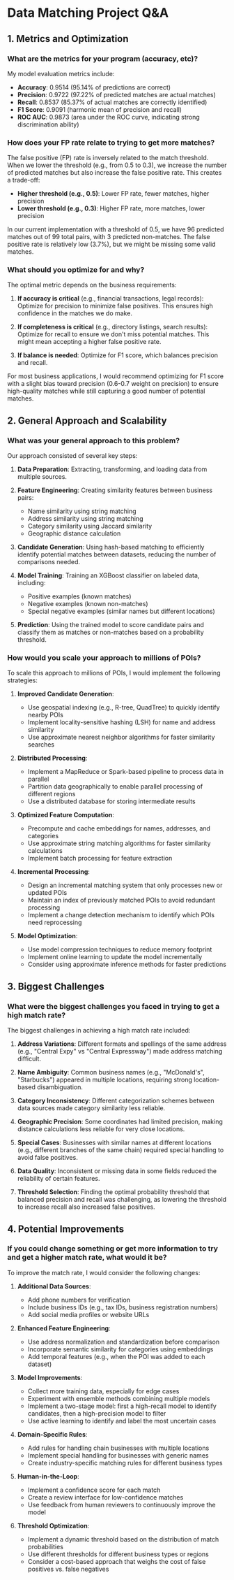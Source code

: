 # Data Matching Project Q&A

## 1. Metrics and Optimization

### What are the metrics for your program (accuracy, etc)?

My model evaluation metrics include:
- **Accuracy**: 0.9514 (95.14% of predictions are correct)
- **Precision**: 0.9722 (97.22% of predicted matches are actual matches)
- **Recall**: 0.8537 (85.37% of actual matches are correctly identified)
- **F1 Score**: 0.9091 (harmonic mean of precision and recall)
- **ROC AUC**: 0.9873 (area under the ROC curve, indicating strong discrimination ability)

### How does your FP rate relate to trying to get more matches?

The false positive (FP) rate is inversely related to the match threshold. When we lower the threshold (e.g., from 0.5 to 0.3), we increase the number of predicted matches but also increase the false positive rate. This creates a trade-off:

- **Higher threshold (e.g., 0.5)**: Lower FP rate, fewer matches, higher precision
- **Lower threshold (e.g., 0.3)**: Higher FP rate, more matches, lower precision

In our current implementation with a threshold of 0.5, we have 96 predicted matches out of 99 total pairs, with 3 predicted non-matches. The false positive rate is relatively low (3.7%), but we might be missing some valid matches.

### What should you optimize for and why?

The optimal metric depends on the business requirements:

1. **If accuracy is critical** (e.g., financial transactions, legal records): Optimize for precision to minimize false positives. This ensures high confidence in the matches we do make.

2. **If completeness is critical** (e.g., directory listings, search results): Optimize for recall to ensure we don't miss potential matches. This might mean accepting a higher false positive rate.

3. **If balance is needed**: Optimize for F1 score, which balances precision and recall.

For most business applications, I would recommend optimizing for F1 score with a slight bias toward precision (0.6-0.7 weight on precision) to ensure high-quality matches while still capturing a good number of potential matches.

## 2. General Approach and Scalability

### What was your general approach to this problem?

Our approach consisted of several key steps:

1. **Data Preparation**: Extracting, transforming, and loading data from multiple sources.

2. **Feature Engineering**: Creating similarity features between business pairs:
   - Name similarity using string matching
   - Address similarity using string matching
   - Category similarity using Jaccard similarity
   - Geographic distance calculation

3. **Candidate Generation**: Using hash-based matching to efficiently identify potential matches between datasets, reducing the number of comparisons needed.

4. **Model Training**: Training an XGBoost classifier on labeled data, including:
   - Positive examples (known matches)
   - Negative examples (known non-matches)
   - Special negative examples (similar names but different locations)

5. **Prediction**: Using the trained model to score candidate pairs and classify them as matches or non-matches based on a probability threshold.

### How would you scale your approach to millions of POIs?

To scale this approach to millions of POIs, I would implement the following strategies:

1. **Improved Candidate Generation**:
   - Use geospatial indexing (e.g., R-tree, QuadTree) to quickly identify nearby POIs
   - Implement locality-sensitive hashing (LSH) for name and address similarity
   - Use approximate nearest neighbor algorithms for faster similarity searches

2. **Distributed Processing**:
   - Implement a MapReduce or Spark-based pipeline to process data in parallel
   - Partition data geographically to enable parallel processing of different regions
   - Use a distributed database for storing intermediate results

3. **Optimized Feature Computation**:
   - Precompute and cache embeddings for names, addresses, and categories
   - Use approximate string matching algorithms for faster similarity calculations
   - Implement batch processing for feature extraction

4. **Incremental Processing**:
   - Design an incremental matching system that only processes new or updated POIs
   - Maintain an index of previously matched POIs to avoid redundant processing
   - Implement a change detection mechanism to identify which POIs need reprocessing

5. **Model Optimization**:
   - Use model compression techniques to reduce memory footprint
   - Implement online learning to update the model incrementally
   - Consider using approximate inference methods for faster predictions

## 3. Biggest Challenges

### What were the biggest challenges you faced in trying to get a high match rate?

The biggest challenges in achieving a high match rate included:

1. **Address Variations**: Different formats and spellings of the same address (e.g., "Central Expy" vs "Central Expressway") made address matching difficult.

2. **Name Ambiguity**: Common business names (e.g., "McDonald's", "Starbucks") appeared in multiple locations, requiring strong location-based disambiguation.

3. **Category Inconsistency**: Different categorization schemes between data sources made category similarity less reliable.

4. **Geographic Precision**: Some coordinates had limited precision, making distance calculations less reliable for very close locations.

5. **Special Cases**: Businesses with similar names at different locations (e.g., different branches of the same chain) required special handling to avoid false positives.

6. **Data Quality**: Inconsistent or missing data in some fields reduced the reliability of certain features.

7. **Threshold Selection**: Finding the optimal probability threshold that balanced precision and recall was challenging, as lowering the threshold to increase recall also increased false positives.

## 4. Potential Improvements

### If you could change something or get more information to try and get a higher match rate, what would it be?

To improve the match rate, I would consider the following changes:

1. **Additional Data Sources**:
   - Add phone numbers for verification
   - Include business IDs (e.g., tax IDs, business registration numbers)
   - Add social media profiles or website URLs

2. **Enhanced Feature Engineering**:
   - Use address normalization and standardization before comparison
   - Incorporate semantic similarity for categories using embeddings
   - Add temporal features (e.g., when the POI was added to each dataset)

3. **Model Improvements**:
   - Collect more training data, especially for edge cases
   - Experiment with ensemble methods combining multiple models
   - Implement a two-stage model: first a high-recall model to identify candidates, then a high-precision model to filter
   - Use active learning to identify and label the most uncertain cases

4. **Domain-Specific Rules**:
   - Add rules for handling chain businesses with multiple locations
   - Implement special handling for businesses with generic names
   - Create industry-specific matching rules for different business types

5. **Human-in-the-Loop**:
   - Implement a confidence score for each match
   - Create a review interface for low-confidence matches
   - Use feedback from human reviewers to continuously improve the model

6. **Threshold Optimization**:
   - Implement a dynamic threshold based on the distribution of match probabilities
   - Use different thresholds for different business types or regions
   - Consider a cost-based approach that weighs the cost of false positives vs. false negatives 